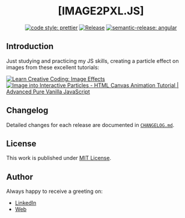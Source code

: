 <div align=center>

# [IMAGE2PXL.JS]

[![code style: prettier](https://img.shields.io/badge/code_style-prettier-ff69b4.svg)](https://github.com/prettier/prettier)
[![Release](https://github.com/d3p1/img2pxl.js/actions/workflows/release.yml/badge.svg)](https://github.com/d3p1/img2pxl.js/actions/workflows/release.yml)
[![semantic-release: angular](https://img.shields.io/badge/semantic--release-angular-e10079?logo=semantic-release)](https://github.com/semantic-release/semantic-release)

</div>

## Introduction

Just studying and practicing my JS skills, creating a particle effect on images from these excellent tutorials:

[![Learn Creative Coding: Image Effects](https://img.youtube.com/vi/UeZ1pTg_nMo/maxresdefault.jpg)](https://www.youtube.com/watch?v=UeZ1pTg_nMo)
[![Image into Interactive Particles - HTML Canvas Animation Tutorial | Advanced Pure Vanilla JavaScript](https://img.youtube.com/vi/afdHgwn1XCY/maxresdefault.jpg)](https://www.youtube.com/watch?v=afdHgwn1XCY)

## Changelog

Detailed changes for each release are documented in [`CHANGELOG.md`](./CHANGELOG.md).

## License

This work is published under [MIT License](./LICENSE).

## Author

Always happy to receive a greeting on:

- [LinkedIn](https://www.linkedin.com/in/cristian-marcelo-de-picciotto/)
- [Web](https://d3p1.dev/)